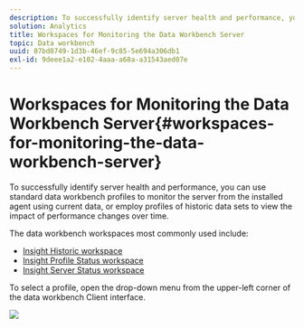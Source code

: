 ```yaml
---
description: To successfully identify server health and performance, you can use standard data workbench profiles to monitor the server from the installed agent using current data, or employ profiles of historic data sets to view the impact of performance changes over time.
solution: Analytics
title: Workspaces for Monitoring the Data Workbench Server
topic: Data workbench
uuid: 07bd0749-1d3b-46ef-9c85-5e694a306db1
exl-id: 9deee1a2-e102-4aaa-a68a-a31543aed07e
---
```

# Workspaces for Monitoring the Data Workbench Server{#workspaces-for-monitoring-the-data-workbench-server}

To successfully identify server health and performance, you can use standard data workbench profiles to monitor the server from the installed agent using current data, or employ profiles of historic data sets to view the impact of performance changes over time.

The data workbench workspaces most commonly used include:

* [Insight Historic workspace](../../../home/monitoring-installation/monitoring-profiles/monitoring-historical-using.md#concept-4a4661f3728540e699b92dac80c44015) 
* [Insight Profile Status workspace](../../../home/monitoring-installation/monitoring-profiles/monitoring-profile-using.md#concept-b4f472ece1094abc9192d89fdce5e104) 
* [Insight Server Status workspace](../../../home/monitoring-installation/monitoring-profiles/monitoring-server-using.md#concept-b4f472ece1094abc9192d89fdce5e104)

To select a profile, open the drop-down menu from the upper-left corner of the data workbench Client interface. 

![](assets/profile_switch.png)

